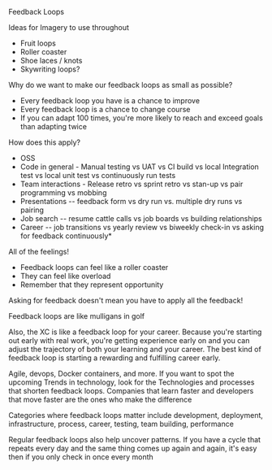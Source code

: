 Feedback Loops

Ideas for Imagery to use throughout

* Fruit loops
* Roller coaster
* Shoe laces / knots
* Skywriting loops?


Why do we want to make our feedback loops as small as possible?

* Every feedback loop you have is a chance to improve
* Every feedback loop is a chance to change course
* If you can adapt 100 times, you're more likely to reach and exceed goals than adapting twice

How does this apply?

* OSS 
* Code in general - Manual testing vs UAT vs CI build vs local Integration test vs local unit test vs continuously run tests
* Team interactions - Release retro vs sprint retro vs stan-up vs pair programming vs mobbing
* Presentations -- feedback form vs dry run vs. multiple dry runs vs pairing 
* Job search -- resume cattle calls vs job boards vs building relationships
* Career -- job transitions vs yearly review vs biweekly check-in vs asking for feedback continuously* 
 
All of the feelings!

* Feedback loops can feel like a roller coaster
* They can feel like overload
* Remember that they represent opportunity

Asking for feedback doesn't mean you have to apply all the feedback!


Feedback loops are like mulligans in golf

Also, the XC is like a feedback loop for your career. Because you're starting out early with real work, you're getting experience early on and you can adjust the trajectory of both your learning and your career. The best kind of feedback loop is starting a rewarding and fulfilling career early.

Agile, devops, Docker containers, and more. If you want to spot the upcoming Trends in technology, look for the Technologies and processes that shorten feedback loops. Companies that learn faster and developers that move faster are the ones who make the difference

Categories where feedback loops matter include development, deployment, infrastructure, process, career, testing, team building, performance


Regular feedback loops also help uncover patterns. If you have a cycle that repeats every day and the same thing comes up again and again, it's easy then if you only check in once every month
